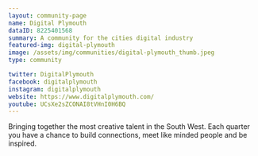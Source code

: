 ```yaml
---
layout: community-page
name: Digital Plymouth
dataID: 8225401568
summary: A community for the cities digital industry
featured-img: digital-plymouth
image: /assets/img/communities/digital-plymouth_thumb.jpeg
type: community

twitter: DigitalPlymouth
facebook: digitalplymouth
instagram: digitalplymouth
website: https://www.digitalplymouth.com/
youtube: UCsXe2sZCONAI8tVHnI0H6BQ
---
```

Bringing together the most creative talent in the South West. Each quarter you
have a chance to build connections, meet like minded people and be inspired.
